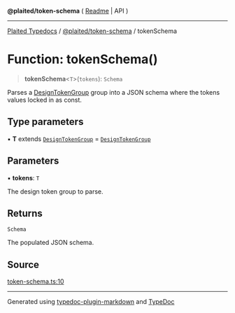**@plaited/token-schema** ( [Readme](../README.md) \| API )

***

[Plaited Typedocs](../../../modules.md) / [@plaited/token-schema](../modules.md) / tokenSchema

# Function: tokenSchema()

> **tokenSchema**\<`T`\>(`tokens`): `Schema`

Parses a [DesignTokenGroup](../../../plaited/token/type-aliases/DesignTokenGroup.md) group into a JSON schema where the tokens values
locked in as const.

## Type parameters

▪ **T** extends [`DesignTokenGroup`](../../../plaited/token/type-aliases/DesignTokenGroup.md) = [`DesignTokenGroup`](../../../plaited/token/type-aliases/DesignTokenGroup.md)

## Parameters

▪ **tokens**: `T`

The design token group to parse.

## Returns

`Schema`

The populated JSON schema.

## Source

[token-schema.ts:10](https://github.com/plaited/plaited/blob/317e868/libs/token-schema/src/token-schema.ts#L10)

***

Generated using [typedoc-plugin-markdown](https://www.npmjs.com/package/typedoc-plugin-markdown) and [TypeDoc](https://typedoc.org/)
